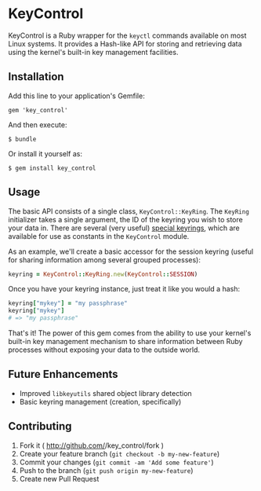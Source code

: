 # KeyControl

KeyControl is a Ruby wrapper for the `keyctl` commands available on most Linux
systems. It provides a Hash-like API for storing and retrieving data using the
kernel's built-in key management facilities.

## Installation

Add this line to your application's Gemfile:

    gem 'key_control'

And then execute:

    $ bundle

Or install it yourself as:

    $ gem install key_control

## Usage

The basic API consists of a single class, `KeyControl::KeyRing`. The `KeyRing`
initializer takes a single argument, the ID of the keyring you wish to store
your data in. There are several (very useful) [special keyrings](http://manpages.ubuntu.com/manpages/oneiric/man1/keyctl.1.html),
which are available for use as constants in the `KeyControl` module.

As an example, we'll create a basic accessor for the session keyring (useful for sharing information among several grouped processes):
```ruby
keyring = KeyControl::KeyRing.new(KeyControl::SESSION)
```

Once you have your keyring instance, just treat it like you would a hash:
```ruby
keyring["mykey"] = "my passphrase"
keyring["mykey"]
# => "my passphrase"
```

That's it! The power of this gem comes from the ability to use your kernel's
built-in key management mechanism to share information between Ruby processes
without exposing your data to the outside world.

## Future Enhancements

- Improved `libkeyutils` shared object library detection
- Basic keyring management (creation, specifically)

## Contributing

1. Fork it ( http://github.com/<my-github-username>/key_control/fork )
2. Create your feature branch (`git checkout -b my-new-feature`)
3. Commit your changes (`git commit -am 'Add some feature'`)
4. Push to the branch (`git push origin my-new-feature`)
5. Create new Pull Request
